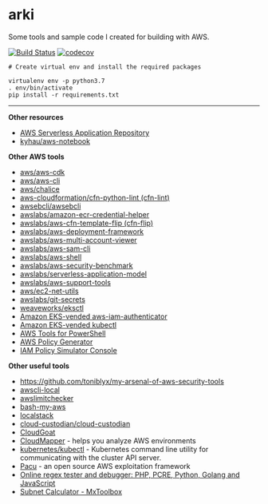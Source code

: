# arki

Some tools and sample code I created for building with AWS.

[![Build Status](https://travis-ci.org/kyhau/arki.svg?branch=master)](https://travis-ci.org/kyhau/arki)
[![codecov](https://codecov.io/gh/kyhau/arki/branch/master/graph/badge.svg)](https://codecov.io/gh/kyhau/arki)

```
# Create virtual env and install the required packages

virtualenv env -p python3.7
. env/bin/activate
pip install -r requirements.txt
```

---
**Other resources**
- [AWS Serverless Application Repository](https://aws.amazon.com/serverless/serverlessrepo/)
- [kyhau/aws-notebook](https://github.com/kyhau/aws-notebook)

**Other AWS tools**
- [aws/aws-cdk](https://github.com/aws/aws-cdk)
- [aws/aws-cli](https://github.com/aws/aws-cli)
- [aws/chalice](https://github.com/aws/chalice)
- [aws-cloudformation/cfn-python-lint (cfn-lint)](https://github.com/aws-cloudformation/cfn-python-lint)
- [awsebcli/awsebcli](https://github.com/awsebcli/awsebcli)
- [awslabs/amazon-ecr-credential-helper](https://github.com/awslabs/amazon-ecr-credential-helper)
- [awslabs/aws-cfn-template-flip (cfn-flip)](https://github.com/awslabs/aws-cfn-template-flip)
- [awslabs/aws-deployment-framework](https://github.com/awslabs/aws-deployment-framework)
- [awslabs/aws-multi-account-viewer](https://github.com/awslabs/aws-multi-account-viewer)
- [awslabs/aws-sam-cli](https://github.com/awslabs/aws-sam-cli)
- [awslabs/aws-shell](https://github.com/awslabs/aws-shell)
- [awslabs/aws-security-benchmark](https://github.com/awslabs/aws-security-benchmark)
- [awslabs/serverless-application-model](https://github.com/awslabs/serverless-application-model)
- [awslabs/aws-support-tools](https://github.com/awslabs/aws-support-tools) 
- [aws/ec2-net-utils](https://github.com/aws/ec2-net-utils)
- [awslabs/git-secrets](https://github.com/awslabs/git-secrets)
- [weaveworks/eksctl](https://github.com/weaveworks/eksctl)
- [Amazon EKS-vended aws-iam-authenticator](
  https://docs.aws.amazon.com/eks/latest/userguide/install-aws-iam-authenticator.html)
- [Amazon EKS-vended kubectl](https://docs.aws.amazon.com/eks/latest/userguide/install-kubectl.html)
- [AWS Tools for PowerShell](https://aws.amazon.com/powershell/)
- [AWS Policy Generator](https://awspolicygen.s3.amazonaws.com/policygen.html)
- [IAM Policy Simulator Console](https://policysim.aws.amazon.com/)

**Other useful tools**
- https://github.com/toniblyx/my-arsenal-of-aws-security-tools
- [awscli-local](https://github.com/localstack/awscli-local)
- [awslimitchecker](https://github.com/jantman/awslimitchecker)
- [bash-my-aws](https://github.com/bash-my-universe/bash-my-aws.git)
- [localstack](https://github.com/localstack/localstack)
- [cloud-custodian/cloud-custodian](https://github.com/cloud-custodian/cloud-custodian)
- [CloudGoat](https://github.com/RhinoSecurityLabs/cloudgoat)
- [CloudMapper](https://github.com/duo-labs/cloudmapper) - helps you analyze AWS environments 
- [kubernetes/kubectl](https://github.com/kubernetes/kubectl) - Kubernetes command line utility for communicating with
  the cluster API server.
- [Pacu](https://github.com/RhinoSecurityLabs/pacu) - an open source AWS exploitation framework
- [Online regex tester and debugger: PHP, PCRE, Python, Golang and JavaScript](https://regex101.com/)
- [Subnet Calculator - MxToolbox](https://mxtoolbox.com/subnetcalculator.aspx)
